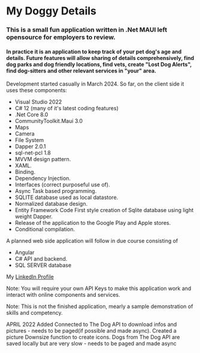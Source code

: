 # My Doggy Details
### This is a small fun application written in .Net MAUI left opensource for employers to review.
#### In practice it is an application to keep track of your pet dog's age and details.  Future features will allow sharing of details comprehensively, find dog parks and dog friendly locations, find vets, create "Lost Dog Alerts", find dog-sitters and other relevant services in "your" area.

Development started casually in March 2024.
So far, on the client side it uses these components:
+ Visual Studio 2022
+ C# 12 (many of it's latest coding features)
+ .Net Core 8.0
+ CommunityToolkit.Maui 3.0
+ Maps
+ Camera
+ File System
+ Dapper 2.0.1
+ sql-net-pcl 1.8
+ MVVM design pattern.
+ XAML.
+ Binding.
+ Dependency Injection.
+ Interfaces (correct purposeful use of).
+ Async Task based programming.
+ SQLITE database used as local datastore.
+ Normalized database design.
+ Entity Framework Code First style creation of Sqlite database using light weight Dapper.
+ Release of the application to the Google Play and Apple stores.
+ Conditional compilation.

A planned web side application will follow in due course consisting of 
+ Angular 
+ C# API and backend. 
+ SQL SERVER database


My [LinkedIn Profile](https://www.linkedin.com/in/raymond-b-76779866/) 

Note: You will require your own API Keys to make this application work and interact with online components and services.

Note: This is not the finished application, mearly a sample demonstration of skills and competency.

APRIL 2022
Added Connected to The Dog API to download infos and pictures - needs to be paged(if possible and made async).
Created a picture Downsize function to create icons.
Dogs from The Dog API are saved locally but are very slow - needs to be paged and made async

